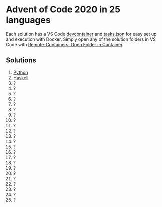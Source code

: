 # Advent of Code 2020 in 25 languages

Each solution has a VS Code [devcontainer](https://code.visualstudio.com/docs/remote/containers) and [tasks.json](https://code.visualstudio.com/docs/editor/tasks) for easy set up and execution with Docker. Simply open any of the solution folders in VS Code with [Remote-Containers: Open Folder in Container](https://marketplace.visualstudio.com/items?itemName=ms-vscode-remote.vscode-remote-extensionpack).

## Solutions
1. [Python](1/main.py)
2. [Haskell](2/main.hs)
3. ?
4. ?
5. ?
6. ?
7. ?
8. ?
9. ?
10. ?
11. ?
12. ?
13. ?
1.  ?
2.  ?
3.  ?
4.  ?
5.  ?
6.  ?
7.  ?
8.  ?
9.  ?
10. ?
11. ?
12. ?